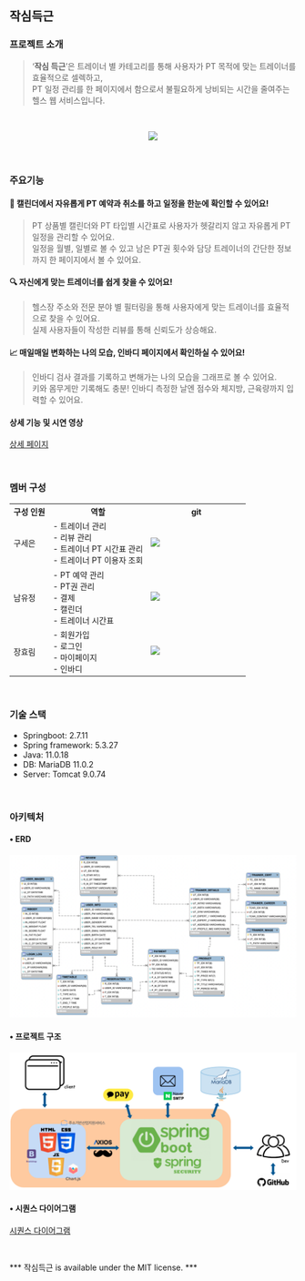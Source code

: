 ## 작심득근

### 프로젝트 소개

> ‘**작심 득근**’은 트레이너 별 카테고리를 통해 사용자가 PT 목적에 맞는 트레이너를 효율적으로 셀렉하고,<br> PT 일정 관리를 한 페이지에서 함으로서 불필요하게 낭비되는 시간을 줄여주는 헬스 웹 서비스입니다.
<br>
<p align="center">
  <img src="https://github.com/reBanJJaki/JakSim2.0/assets/80148941/0e1a7c08-7263-4f25-ae4f-dd6385a51846">
</p>
<br>

### 주요기능

#### 📆 캘린더에서 자유롭게 PT 예약과 취소를 하고 일정을 한눈에 확인할 수 있어요!</h3>

>PT 상품별 캘린더와 PT 타입별 시간표로 사용자가 헷갈리지 않고 자유롭게 PT일정을 관리할 수 있어요.
<br>일정을 월별, 일별로 볼 수 있고 남은 PT권 횟수와 담당 트레이너의 간단한 정보까지 한 페이지에서 볼 수 있어요.

#### 🔍 자신에게 맞는 트레이너를 쉽게 찾을 수 있어요!</h3>

>헬스장 주소와 전문 분야 별 필터링을 통해 사용자에게 맞는 트레이너를 효율적으로 찾을 수 있어요.
<br>실제 사용자들이 작성한 리뷰를 통해 신뢰도가 상승해요.

#### 📈 매일매일 변화하는 나의 모습, 인바디 페이지에서 확인하실 수 있어요!</h3>

>인바디 검사 결과를 기록하고 변해가는 나의 모습을 그래프로 볼 수 있어요.
<br>키와 몸무게만 기록해도 충분! 인바디 측정한 날엔 점수와 체지방, 근육량까지 입력할 수 있어요.


#### 상세 기능 및 시연 영상

[상세 페이지](./docs/detail_func.md)

<br>

### 멤버 구성

<table>
    <tr>
        <th>구성 인원</th>
        <th>역할</th>
        <th>git</th>
    </tr>
    <tr>
        <td>구세은</td>
        <td>- 트레이너 관리<br>- 리뷰 관리<br>- 트레이너 PT 시간표 관리<br>- 트레이너 PT 이용자 조회</td>
        <td width="160px"><a href="https://github.com/gse96"><img src="https://avatars.githubusercontent.com/u/80148941?v=4"/></a></td>
    </tr>
    <tr>
        <td>남유정</td>
        <td>- PT 예약 관리<br>- PT권 관리<br>- 결제<br>- 캘린더<br>- 트레이너 시간표</td>
        <td width="160px"><a href="https://github.com/uzhjd"><img src="https://avatars.githubusercontent.com/u/73466440?v=4"/></a></td>
    </tr>
    <tr>
        <td>장효림</td>
        <td>- 회원가입<br>- 로그인<br>- 마이페이지<br>- 인바디</td>
        <td width="160px"><a href="https://github.com/JorimJoram"><img src="https://avatars.githubusercontent.com/u/107216416?v=4"/></a></td>
    </tr>
</table>

<br>

### 기술 스택
 
- Springboot: 2.7.11
- Spring framework: 5.3.27
- Java: 11.0.18
- DB: MariaDB 11.0.2
- Server: Tomcat 9.0.74

<br>

### 아키텍처


#### • ERD
![ERD](./docs/img/ERD.png)

#### • 프로젝트 구조
![structure](./docs/img/Structure.png)


#### • 시퀀스 다이어그램
[시퀀스 다이어그램](./docs/sequence.md)

<br>


*** 작심득근 is available under the MIT license. ***

